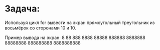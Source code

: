 # Задача:

Используя цикл for вывести на экран прямоугольный треугольник из восьмёрок со сторонами 10 и 10.

Пример вывода на экран:
8
88
888
8888
88888
888888
8888888
88888888
888888888
8888888888
